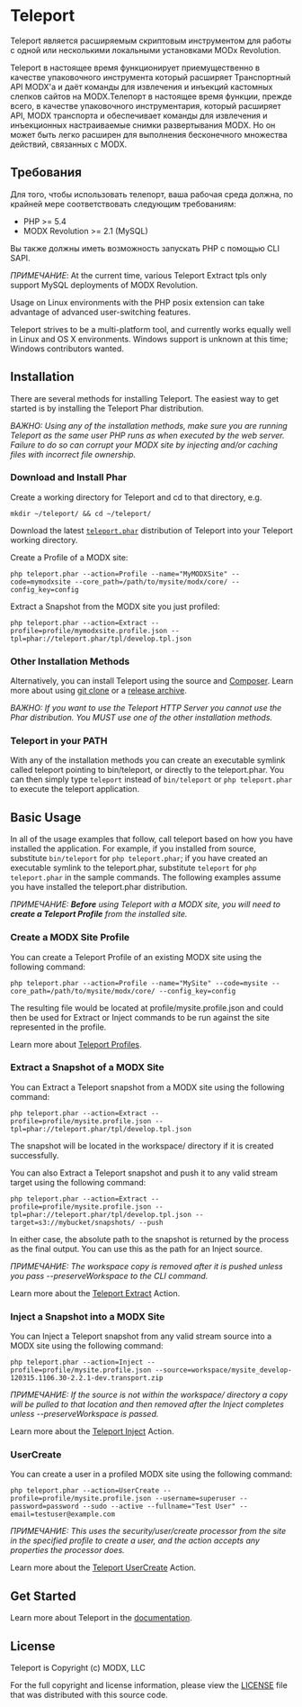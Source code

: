 # Teleport

Teleport является расширяемым скриптовым инструментом для работы с одной или несколькими локальными установками MODx Revolution.

Teleport в настоящее время функционирует приемущественно в качестве упаковочного инструмента который расширяет Транспортный API MODX'а и даёт команды для извлечения и инъекций кастомных слепков сайтов на MODX.Телепорт в настоящее время функции, прежде всего, в качестве упаковочного инструментария, который расширяет API, MODX транспорта и обеспечивает команды для извлечения и инъекционных настраиваемые снимки развертывания MODX. Но он может быть легко расширен для выполнения бесконечного множества действий, связанных с MODX.


## Требования

Для того, чтобы использовать телепорт, ваша рабочая среда должна, по крайней мере соответствовать следующим требованиям:

* PHP >= 5.4
* MODX Revolution >= 2.1 (MySQL)

Вы также должны иметь возможность запускать PHP с помощью CLI SAPI.

_ПРИМЕЧАНИЕ_: At the current time, various Teleport Extract tpls only support MySQL deployments of MODX Revolution.

Usage on Linux environments with the PHP posix extension can take advantage of advanced user-switching features.

Teleport strives to be a multi-platform tool, and currently works equally well in Linux and OS X environments. Windows support is unknown at this time; Windows contributors wanted.


## Installation

There are several methods for installing Teleport. The easiest way to get started is by installing the Teleport Phar distribution.

_ВАЖНО: Using any of the installation methods, make sure you are running Teleport as the same user PHP runs as when executed by the web server. Failure to do so can corrupt your MODX site by injecting and/or caching files with incorrect file ownership._

### Download and Install Phar

Create a working directory for Teleport and cd to that directory, e.g.

    mkdir ~/teleport/ && cd ~/teleport/

Download the latest [`teleport.phar`](http://modx.s3.amazonaws.com/releases/teleport/teleport.phar "teleport.phar") distribution of Teleport into your Teleport working directory.

Create a Profile of a MODX site:

    php teleport.phar --action=Profile --name="MyMODXSite" --code=mymodxsite --core_path=/path/to/mysite/modx/core/ --config_key=config

Extract a Snapshot from the MODX site you just profiled:

    php teleport.phar --action=Extract --profile=profile/mymodxsite.profile.json --tpl=phar://teleport.phar/tpl/develop.tpl.json


### Other Installation Methods

Alternatively, you can install Teleport using the source and [Composer](http://getcomposer.org/). Learn more about using [git clone](doc/install/git-clone.md) or a [release archive](doc/install/releases.md).

_ВАЖНО: If you want to use the Teleport HTTP Server you cannot use the Phar distribution. You MUST use one of the other installation methods._

### Teleport in your PATH

With any of the installation methods you can create an executable symlink called teleport pointing to bin/teleport, or directly to the teleport.phar. You can then simply type `teleport` instead of `bin/teleport` or `php teleport.phar` to execute the teleport application.


## Basic Usage

In all of the usage examples that follow, call teleport based on how you have installed the application. For example, if you installed from source, substitute `bin/teleport` for `php teleport.phar`; if you have created an executable symlink to the teleport.phar, substitute `teleport` for `php teleport.phar` in the sample commands. The following examples assume you have installed the teleport.phar distribution.

_ПРИМЕЧАНИЕ: **Before** using Teleport with a MODX site, you will need to **create a Teleport Profile** from the installed site._

### Create a MODX Site Profile

You can create a Teleport Profile of an existing MODX site using the following command:

    php teleport.phar --action=Profile --name="MySite" --code=mysite --core_path=/path/to/mysite/modx/core/ --config_key=config

The resulting file would be located at profile/mysite.profile.json and could then be used for Extract or Inject commands to be run against the site represented in the profile.

Learn more about [Teleport Profiles](doc/use/profile.md).

### Extract a Snapshot of a MODX Site

You can Extract a Teleport snapshot from a MODX site using the following command:

    php teleport.phar --action=Extract --profile=profile/mysite.profile.json --tpl=phar://teleport.phar/tpl/develop.tpl.json

The snapshot will be located in the workspace/ directory if it is created successfully.

You can also Extract a Teleport snapshot and push it to any valid stream target using the following command:

    php teleport.phar --action=Extract --profile=profile/mysite.profile.json --tpl=phar://teleport.phar/tpl/develop.tpl.json --target=s3://mybucket/snapshots/ --push

In either case, the absolute path to the snapshot is returned by the process as the final output. You can use this as the path for an Inject source.

_ПРИМЕЧАНИЕ: The workspace copy is removed after it is pushed unless you pass --preserveWorkspace to the CLI command._

Learn more about the [Teleport Extract](doc/use/extract.md) Action.

### Inject a Snapshot into a MODX Site

You can Inject a Teleport snapshot from any valid stream source into a MODX site using the following command:

    php teleport.phar --action=Inject --profile=profile/mysite.profile.json --source=workspace/mysite_develop-120315.1106.30-2.2.1-dev.transport.zip

_ПРИМЕЧАНИЕ: If the source is not within the workspace/ directory a copy will be pulled to that location and then removed after the Inject completes unless --preserveWorkspace is passed._

Learn more about the [Teleport Inject](doc/use/inject.md) Action.

### UserCreate

You can create a user in a profiled MODX site using the following command:

    php teleport.phar --action=UserCreate --profile=profile/mysite.profile.json --username=superuser --password=password --sudo --active --fullname="Test User" --email=testuser@example.com

_ПРИМЕЧАНИЕ: This uses the security/user/create processor from the site in the specified profile to create a user, and the action accepts any properties the processor does._

Learn more about the [Teleport UserCreate](doc/use/user-create.md) Action.


## Get Started

Learn more about Teleport in the [documentation](doc/index.md).

## License

Teleport is Copyright (c) MODX, LLC

For the full copyright and license information, please view the [LICENSE](./LICENSE "LICENSE") file that was distributed with this source code.
